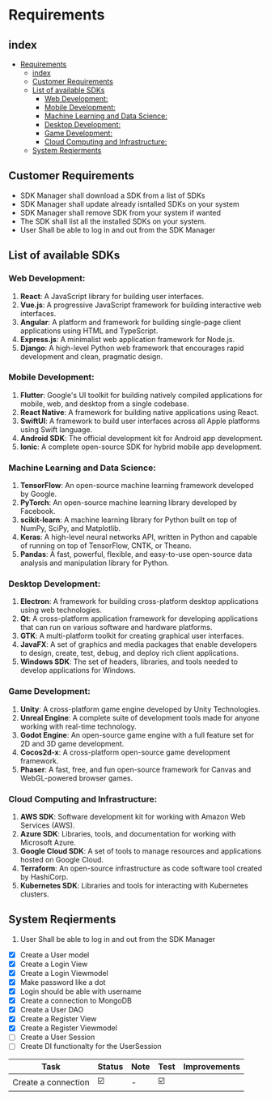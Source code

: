 # Requirements

## index
- [Requirements](#requirements)
  - [index](#index)
  - [Customer Requirements](#customer-requirements)
  - [List of available SDKs](#list-of-available-sdks)
    - [Web Development:](#web-development)
    - [Mobile Development:](#mobile-development)
    - [Machine Learning and Data Science:](#machine-learning-and-data-science)
    - [Desktop Development:](#desktop-development)
    - [Game Development:](#game-development)
    - [Cloud Computing and Infrastructure:](#cloud-computing-and-infrastructure)
  - [System Reqierments](#system-reqierments)


## Customer Requirements 
* SDK Manager shall download a SDK from a list of SDKs
* SDK Manager shall update already isntalled SDKs on your system
* SDK Manager shall remove SDK from your system if wanted
* The SDK shall list all the installed SDKs on your system.
* User Shall be able to log in and out from the SDK Manager


## List of available SDKs
### Web Development:
1. **React**: A JavaScript library for building user interfaces.
2. **Vue.js**: A progressive JavaScript framework for building interactive web interfaces.
3. **Angular**: A platform and framework for building single-page client applications using HTML and TypeScript.
4. **Express.js**: A minimalist web application framework for Node.js.
5. **Django**: A high-level Python web framework that encourages rapid development and clean, pragmatic design.

### Mobile Development:
1. **Flutter**: Google's UI toolkit for building natively compiled applications for mobile, web, and desktop from a single codebase.
2. **React Native**: A framework for building native applications using React.
3. **SwiftUI**: A framework to build user interfaces across all Apple platforms using Swift language.
4. **Android SDK**: The official development kit for Android app development.
5. **Ionic**: A complete open-source SDK for hybrid mobile app development.

### Machine Learning and Data Science:
1. **TensorFlow**: An open-source machine learning framework developed by Google.
2. **PyTorch**: An open-source machine learning library developed by Facebook.
3. **scikit-learn**: A machine learning library for Python built on top of NumPy, SciPy, and Matplotlib.
4. **Keras**: A high-level neural networks API, written in Python and capable of running on top of TensorFlow, CNTK, or Theano.
5. **Pandas**: A fast, powerful, flexible, and easy-to-use open-source data analysis and manipulation library for Python.

### Desktop Development:
1. **Electron**: A framework for building cross-platform desktop applications using web technologies.
2. **Qt**: A cross-platform application framework for developing applications that can run on various software and hardware platforms.
3. **GTK**: A multi-platform toolkit for creating graphical user interfaces.
4. **JavaFX**: A set of graphics and media packages that enable developers to design, create, test, debug, and deploy rich client applications.
5. **Windows SDK**: The set of headers, libraries, and tools needed to develop applications for Windows.

### Game Development:
1. **Unity**: A cross-platform game engine developed by Unity Technologies.
2. **Unreal Engine**: A complete suite of development tools made for anyone working with real-time technology.
3. **Godot Engine**: An open-source game engine with a full feature set for 2D and 3D game development.
4. **Cocos2d-x**: A cross-platform open-source game development framework.
5. **Phaser**: A fast, free, and fun open-source framework for Canvas and WebGL-powered browser games.

### Cloud Computing and Infrastructure:
1. **AWS SDK**: Software development kit for working with Amazon Web Services (AWS).
2. **Azure SDK**: Libraries, tools, and documentation for working with Microsoft Azure.
3. **Google Cloud SDK**: A set of tools to manage resources and applications hosted on Google Cloud.
4. **Terraform**: An open-source infrastructure as code software tool created by HashiCorp.
5. **Kubernetes SDK**: Libraries and tools for interacting with Kubernetes clusters.

## System Reqierments

1. User Shall be able to log in and out from the SDK Manager



- [x] Create a User model
- [x] Create a Login View 
- [x] Create a Login Viewmodel
- [x] Make password like a dot
- [x] Login should be able with username
- [x] Create a connection to MongoDB
- [x] Create a User DAO 
- [x] Create a Register View
- [x] Create a Register Viewmodel
- [ ] Create a User Session 
- [ ] Create DI functionalty for the UserSession

| Task | Status | Note| Test| Improvements|
|------|-----------|-----------|------| ----- |
|Create a connection | :ballot_box_with_check:| - | :ballot_box_with_check:| |




